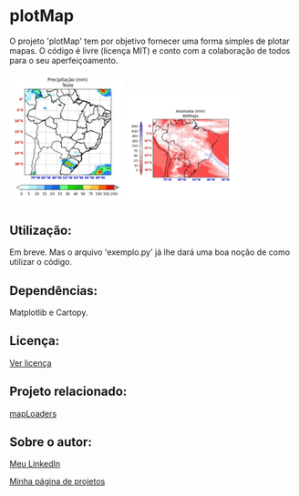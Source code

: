 # plotMap
O projeto 'plotMap' tem por objetivo fornecer uma forma simples de plotar mapas.
O código é livre (licença MIT) e conto com a colaboração de todos para o seu aperfeiçoamento.

<img src="mapa_home.png" width="200"> <img src="mapa_home_2.png" width="200">

## Utilização:

Em breve. 
Mas o arquivo 'exemplo.py' já lhe dará uma boa noção de como utilizar o código.

## Dependências:

Matplotlib e Cartopy.

## Licença:

[Ver licença](LICENSE)


## Projeto relacionado:

[mapLoaders](https://github.com/NelsonBittencourt/mapLoaders)


## Sobre o autor:

[Meu LinkedIn](http://www.linkedin.com/in/nelsonrossibittencourt)

[Minha página de projetos](http://www.nrbenergia.somee.com)


